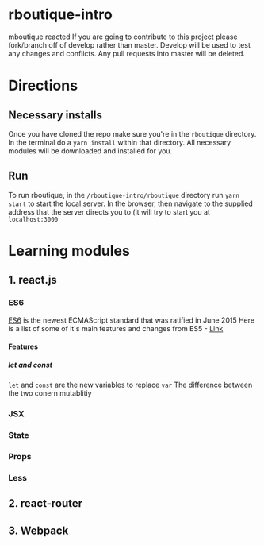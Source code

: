 # rboutique-intro
mboutique reacted
If you are going to contribute to this project please fork/branch off of develop rather than master. Develop will be used to test any changes and conflicts. Any pull requests into master will be deleted.

# Directions
## Necessary installs
Once you have cloned the repo make sure you're in the `rboutique` directory. In the terminal do a `yarn install` within that directory. All necessary modules will be downloaded and installed for you.

## Run
To run rboutique, in the `/rboutique-intro/rboutique` directory run `yarn start` to start the local server. In the browser, then navigate to the supplied address that the server directs you to (it will try to start you at `localhost:3000`

# Learning modules
## 1. react.js
### ES6
  [ES6](https://babeljs.io/learn-es2015/) is the newest ECMAScript standard that was ratified in June 2015
  Here is a list of some of it's main features and changes from ES5 - [Link](http://es6-features.org/#Constants)
  #### Features
  ##### let and const
  ```let``` and ```const``` are the new variables to replace ```var```
  The difference between the two conern mutablitiy
### JSX
### State
### Props
### Less
## 2. react-router

## 3. Webpack
